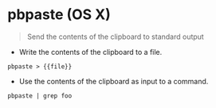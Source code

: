 # pbpaste (OS X)

> Send the contents of the clipboard to standard output

- Write the contents of the clipboard to a file.

`pbpaste > {{file}}`

- Use the contents of the clipboard as input to a command.

`pbpaste | grep foo`
